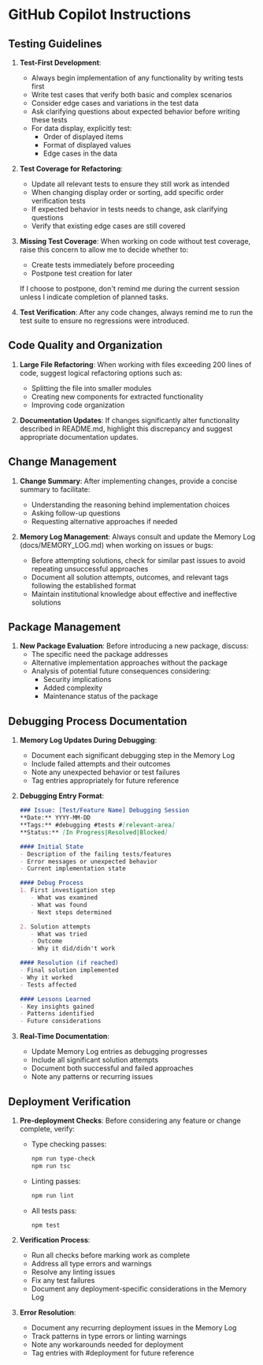 # GitHub Copilot Instructions

## Testing Guidelines

1. **Test-First Development**: 
   - Always begin implementation of any functionality by writing tests first
   - Write test cases that verify both basic and complex scenarios
   - Consider edge cases and variations in the test data
   - Ask clarifying questions about expected behavior before writing these tests
   - For data display, explicitly test:
     - Order of displayed items
     - Format of displayed values
     - Edge cases in the data

2. **Test Coverage for Refactoring**: 
   - Update all relevant tests to ensure they still work as intended
   - When changing display order or sorting, add specific order verification tests
   - If expected behavior in tests needs to change, ask clarifying questions
   - Verify that existing edge cases are still covered

3. **Missing Test Coverage**: When working on code without test coverage, raise this concern to allow me to decide whether to:
   - Create tests immediately before proceeding
   - Postpone test creation for later
   
   If I choose to postpone, don't remind me during the current session unless I indicate completion of planned tasks.

4. **Test Verification**: After any code changes, always remind me to run the test suite to ensure no regressions were introduced.

## Code Quality and Organization

1. **Large File Refactoring**: When working with files exceeding 200 lines of code, suggest logical refactoring options such as:
   - Splitting the file into smaller modules
   - Creating new components for extracted functionality
   - Improving code organization

2. **Documentation Updates**: If changes significantly alter functionality described in README.md, highlight this discrepancy and suggest appropriate documentation updates.

## Change Management

1. **Change Summary**: After implementing changes, provide a concise summary to facilitate:
   - Understanding the reasoning behind implementation choices
   - Asking follow-up questions
   - Requesting alternative approaches if needed

2. **Memory Log Management**: Always consult and update the Memory Log (docs/MEMORY_LOG.md) when working on issues or bugs:
   - Before attempting solutions, check for similar past issues to avoid repeating unsuccessful approaches
   - Document all solution attempts, outcomes, and relevant tags following the established format
   - Maintain institutional knowledge about effective and ineffective solutions

## Package Management

1. **New Package Evaluation**: Before introducing a new package, discuss:
   - The specific need the package addresses
   - Alternative implementation approaches without the package
   - Analysis of potential future consequences considering:
     - Security implications
     - Added complexity
     - Maintenance status of the package

## Debugging Process Documentation

1. **Memory Log Updates During Debugging**:
   - Document each significant debugging step in the Memory Log
   - Include failed attempts and their outcomes
   - Note any unexpected behavior or test failures
   - Tag entries appropriately for future reference

2. **Debugging Entry Format**:
   ```markdown
   ### Issue: [Test/Feature Name] Debugging Session
   **Date:** YYYY-MM-DD
   **Tags:** #debugging #tests #[relevant-area]
   **Status:** [In Progress|Resolved|Blocked]

   #### Initial State
   - Description of the failing tests/features
   - Error messages or unexpected behavior
   - Current implementation state

   #### Debug Process
   1. First investigation step
      - What was examined
      - What was found
      - Next steps determined

   2. Solution attempts
      - What was tried
      - Outcome
      - Why it did/didn't work

   #### Resolution (if reached)
   - Final solution implemented
   - Why it worked
   - Tests affected

   #### Lessons Learned
   - Key insights gained
   - Patterns identified
   - Future considerations
   ```

3. **Real-Time Documentation**:
   - Update Memory Log entries as debugging progresses
   - Include all significant solution attempts
   - Document both successful and failed approaches
   - Note any patterns or recurring issues

## Deployment Verification

1. **Pre-deployment Checks**: Before considering any feature or change complete, verify:
   - Type checking passes:
     ```bash
     npm run type-check
     npm run tsc
     ```
   - Linting passes:
     ```bash
     npm run lint
     ```
   - All tests pass:
     ```bash
     npm test
     ```

2. **Verification Process**:
   - Run all checks before marking work as complete
   - Address all type errors and warnings
   - Resolve any linting issues
   - Fix any test failures
   - Document any deployment-specific considerations in the Memory Log

3. **Error Resolution**:
   - Document any recurring deployment issues in the Memory Log
   - Track patterns in type errors or linting warnings
   - Note any workarounds needed for deployment
   - Tag entries with #deployment for future reference
